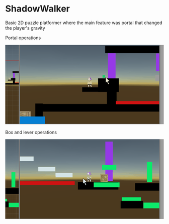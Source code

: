 # ShadowWalker

Basic 2D puzzle platformer where the main feature was portal that changed the player's gravity

Portal operations

![alt text](https://github.com/IterateFailIterateFail/ShadowWalker/blob/master/portal.gif)

Box and lever operations

![alt text](https://github.com/IterateFailIterateFail/ShadowWalker/blob/master/boxes.gif)
